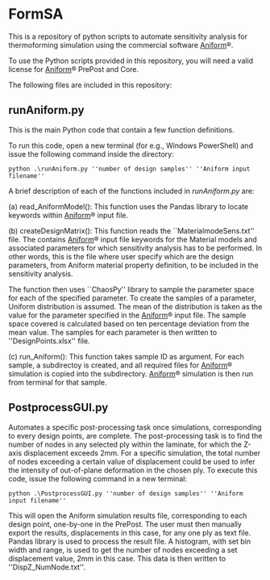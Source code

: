 # FormSA

This is a repository of python scripts to automate sensitivity analysis for thermoforming simulation using the commercial software [Aniform](https://aniform.com/)®.

To use the Python scripts provided in this repository, you will need a valid license for [Aniform](https://aniform.com/)® PrePost and Core.  

The following files are included in this repository: 

## runAniform.py
This is the main Python code that contain a few function definitions. 

To run this code, open a new terminal (for e.g., Windows PowerShell) and issue the following command inside the directory:
   
    python .\runAniform.py ''number of design samples'' ''Aniform input filename''

 A brief description of each of the functions included in *runAniform.py* are:

 (a) read_AniformModel(): This function uses the Pandas library to locate keywords within [Aniform](https://aniform.com/)® input file.
        
 (b) createDesignMatrix(): This function reads the ``MaterialmodeSens.txt'' file. The contains [Aniform](https://aniform.com/)® input file keywords for the Material models and associated parameters for which sensitivity analysis has to be performed. In other words, this is the file where user specify which are the design parameters, from Aniform material property definition, to be included in the sensitivity analysis. 

 The function then uses ``ChaosPy'' library to sample the parameter space for each of the specified parameter. To create the samples of a parameter, Uniform distribution is assumed. The mean of the distribution is taken as the value for the parameter specified in the [Aniform](https://aniform.com/)® input file. The sample space covered is calculated based on ten percentage deviation from the mean value. The samples for each parameter is then written to ''DesignPoints.xlsx'' file.
        
 (c) run_Aniform(): This function takes sample ID as argument. For each sample, a subdirectoy is created, and all required files for [Aniform](https://aniform.com/)® simulation is copied into the subdirectory. [Aniform](https://aniform.com/)® simulation is then run from terminal for that sample. 


## PostprocessGUI.py
Automates a specific  post-processing task once simulations, corresponding to every design points, are complete. The post-processing task is to find the number of nodes in any selected ply within the laminate, for which the Z-axis displacement  exceeds 2mm. For a specific simulation, the total number of nodes exceeding a certain value of displacement could be used to infer the intensity of out-of-plane deformation in the chosen ply. To execute this code, issue the following command in a new terminal:
    
    python .\PostprocessGUI.py ''number of design samples'' ''Aniform input filename''
    
This will open the Aniform simulation results file, corresponding to each design point, one-by-one in the PrePost. The user must then manually export the results, displacements in this case, for any one ply as text file. Pandas library is used to process the result file. A histogram, with set bin width and range, is used to get the number of nodes exceeding a set displacement value, 2mm in this case. This data is then written to ''DispZ_NumNode.txt''.
